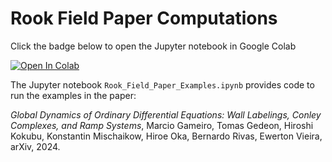 # Rook Field Paper Computations

Click the badge below to open the Jupyter notebook in Google Colab

[![Open In Colab](https://colab.research.google.com/assets/colab-badge.svg)](https://colab.research.google.com/github/marciogameiro/Rook_Field_Paper/blob/master/Rook_Field_Paper_Examples.ipynb)

The Jupyter notebook `Rook_Field_Paper_Examples.ipynb` provides code to run the examples in the paper:

*Global Dynamics of Ordinary Differential Equations: Wall Labelings, Conley Complexes, and Ramp Systems*, Marcio Gameiro, Tomas Gedeon, Hiroshi Kokubu, Konstantin Mischaikow, Hiroe Oka, Bernardo Rivas, Ewerton Vieira, arXiv, 2024.
